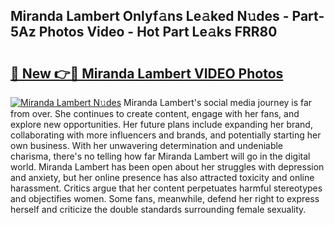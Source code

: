 ## Miranda Lambert Onlyf𝚊ns Le𝚊ked N𝚞des - Part-5Az Photos Video - Hot Part Le𝚊ks FRR80

# <h2><a href="http://ac4545.deff.icu/?id=Miranda+Lambert">🔗 New 👉🔴 Miranda Lambert VIDEO Photos</a></h2>

[![Miranda Lambert N𝚞des](https://i.imgur.com/rIISA9y.gif)](http://ac4545.deff.icu/?id=Miranda+Lambert)
Miranda Lambert's social media journey is far from over. She continues to create content, engage with her fans, and explore new opportunities. Her future plans include expanding her brand, collaborating with more influencers and brands, and potentially starting her own business. With her unwavering determination and undeniable charisma, there's no telling how far Miranda Lambert will go in the digital world. Miranda Lambert has been open about her struggles with depression and anxiety, but her online presence has also attracted toxicity and online harassment. Critics argue that her content perpetuates harmful stereotypes and objectifies women. Some fans, meanwhile, defend her right to express herself and criticize the double standards surrounding female sexuality.

